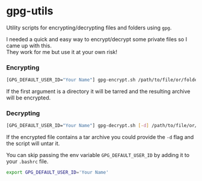 # gpg-utils

Utility scripts for encrypting/decrypting files and folders using `gpg`.

I needed a quick and easy way to encrypt/decrypt some private files so I came up with this.  
They work for me but use it at your own risk! 

### Encrypting

```bash
[GPG_DEFAULT_USER_ID="Your Name"] gpg-encrypt.sh /path/to/file/or/folder [destination]  
```

If the first argument is a directory it will be tarred and the resulting archive will be encrypted.

### Decrypting
```bash
[GPG_DEFAULT_USER_ID="Your Name"] gpg-decrypt.sh [-d] /path/to/file/or/folder [destination]   
```
If the encrypted file contains a tar archive you could provide the `-d` flag and the script will untar it.

You can skip passing the env variable `GPG_DEFAULT_USER_ID` by adding it to your `.bashrc` file.

```bash
export GPG_DEFAULT_USER_ID='Your Name'
```

